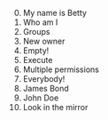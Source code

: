 0. My name is Betty
1. Who am I
2. Groups
3. New owner
4. Empty!
5. Execute
6. Multiple permissions
7. Everybody!
8. James Bond
9. John Doe
10. Look in the mirror
